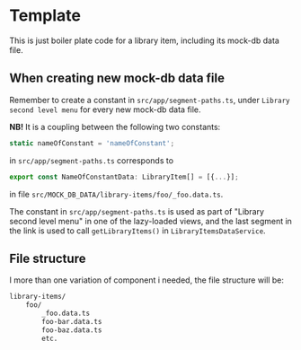 # Template

This is just boiler plate code for a library item, including its mock-db data file.

## When creating new mock-db data file

Remember to create a constant in `src/app/segment-paths.ts`, under `Library second level menu` for every new mock-db data file.

**NB!** It is a coupling between the following two constants:

```ts
static nameOfConstant = 'nameOfConstant';
```

in `src/app/segment-paths.ts` corresponds to

```ts
export const NameOfConstantData: LibraryItem[] = [{...}];
```

in file `src/MOCK_DB_DATA/library-items/foo/_foo.data.ts`.

The constant in `src/app/segment-paths.ts` is used as part of "Library second level menu" in one of the lazy-loaded views, and the last segment in the link is used to call `getLibraryItems()` in `LibraryItemsDataService`.

## File structure

I more than one variation of component i needed, the file structure will be:

```bash
library-items/
    foo/
        _foo.data.ts
        foo-bar.data.ts
        foo-baz.data.ts
        etc.
```
